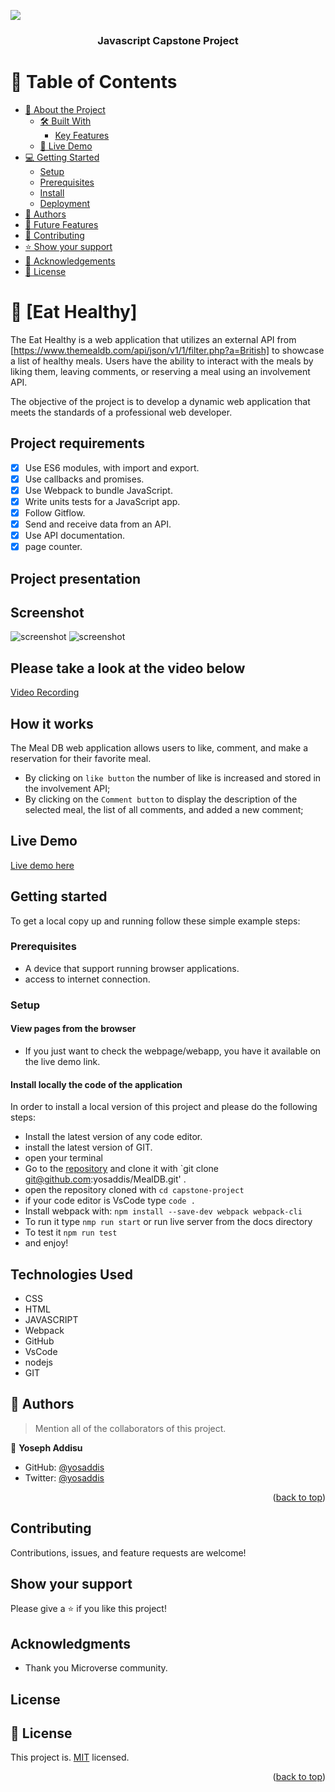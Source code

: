 <a name="readme-top"></a>
![](https://img.shields.io/badge/Microverse-blueviolet)
<div align="center">

  <h3><b>Javascript Capstone Project</b></h3>

</div>

<!-- TABLE OF CONTENTS -->

# 📗 Table of Contents

- [📖 About the Project](#about-project)
  - [🛠 Built With](#built-with)
    - [Key Features](#key-features)
  - [🚀 Live Demo](#live-demo)
- [💻 Getting Started](#getting-started)
  - [Setup](#setup)
  - [Prerequisites](#prerequisites)
  - [Install](#install)
  - [Deployment](#triangular_flag_on_post-deployment)
- [👥 Authors](#authors)
- [🔭 Future Features](#future-features)
- [🤝 Contributing](#contributing)
- [⭐️ Show your support](#support)
- [🙏 Acknowledgements](#acknowledgements)
- [📝 License](#license)

<!-- PROJECT DESCRIPTION -->

# 📖 [Eat Healthy] <a name="about-project"></a>

The Eat Healthy is a web application that utilizes an external API from 
[https://www.themealdb.com/api/json/v1/1/filter.php?a=British] to showcase a list of healthy meals. Users have the ability to interact with the meals by liking them, leaving comments, or reserving a meal using an involvement API. 

The objective of the project is to develop a dynamic web application that meets the standards of a professional web developer.
## Project requirements 
- [x] Use ES6 modules, with import and export.
- [x] Use callbacks and promises.
- [x] Use Webpack to bundle JavaScript.
- [x] Write units tests for a JavaScript app.
- [x] Follow Gitflow.
- [x] Send and receive data from an API.
- [x] Use API documentation.
- [x] page counter.

## Project presentation
## Screenshot
![screenshot](./screenshoot/eat%20healthy%20home%20page.png)
![screenshot](./screenshoot/eat%20healthy%20popup.png)

## Please take a look at the video below

[Video Recording](https://www.loom.com/share/8dc4cd612ab347b79b7ed9c625141e8b)
## How it works

The Meal DB web application allows users to like, comment, and make a reservation for their favorite meal.
* By clicking on `like button` the number of like is increased and stored in the involvement API;
* By clicking on the `Comment button` to display the description of the selected meal, the list of all comments, and added a new comment;


## Live Demo

[Live demo here](https://yosaddis.github.io/MealDB/)

## Getting started

To get a local copy up and running follow these simple example steps:

### Prerequisites

- A device that support running browser applications.
- access to internet connection.

### Setup

#### View pages from the browser

- If you just want to check the webpage/webapp, you have it available on the live demo link.

#### Install locally the code of the application

In order to install a local version of this project and please do the following steps:
- Install the latest version of any code editor.
- install the latest version of GIT.
- open your terminal
- Go to the [repository](https://github.com/yosaddis/MealDB/)  and clone it with `git clone git@github.com:yosaddis/MealDB.git' .
- open the repository cloned with `cd capstone-project`
- if your code editor is VsCode type `code .`
- Install webpack with: `npm install --save-dev webpack webpack-cli`
- To run it type `nmp run start` or run live server from the docs directory
- To test it `npm run test`
- and enjoy!

## Technologies Used

- CSS
- HTML
- JAVASCRIPT
- Webpack
- GitHub
- VsCode
- nodejs
- GIT

## 👥 Authors <a name="authors"></a>

> Mention all of the collaborators of this project.

👤 **Yoseph Addisu**

- GitHub: [@yosaddis](https://github.com/yosaddis)
- Twitter: [@yosaddis](https://twitter.com/yosaddis)

<p align="right">(<a href="#readme-top">back to top</a>)</p>


## Contributing

Contributions, issues, and feature requests are welcome!

## Show your support

Please give a ⭐️ if you like this project!

## Acknowledgments

- Thank you Microverse community.

## License
<!-- LICENSE -->

## 📝 License <a name="license"></a>

This project is. [MIT](./LICENSE.md) licensed.


<p align="right">(<a href="#readme-top">back to top</a>)</p>